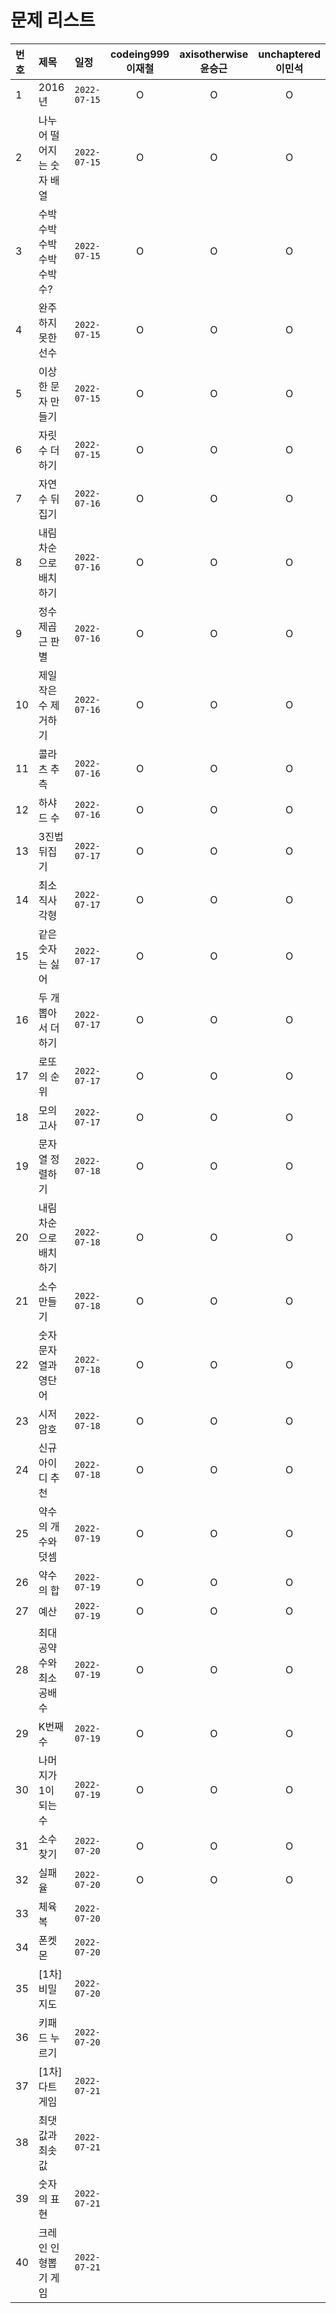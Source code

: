 # 문제 리스트

| 번호 | 제목 | 일정 | codeing999<br>이재철 | axisotherwise<br>윤승근 | unchaptered<br>이민석 |
| :--- | :--- | :--- | :--------: | :-----------: | :-----------: |
| 1 | 2016년 | `2022-07-15` | O | O | O |
| 2 | 나누어 떨어지는 숫자 배열 | `2022-07-15` | O | O | O | 
| 3 | 수박수박수박수박수박수? | `2022-07-15` | O | O | O | 
| 4 | 완주하지 못한 선수 | `2022-07-15` | O | O | O | 
| 5 | 이상한 문자 만들기 | `2022-07-15` | O | O | O | 
| 6 | 자릿수 더하기 | `2022-07-15` | O | O | O | 
| 7 | 자연수 뒤집기 | `2022-07-16` | O | O | O | 
| 8 | 내림차순으로 배치하기 | `2022-07-16` | O | O | O | 
| 9 | 정수 제곱근 판별 | `2022-07-16` | O | O | O | 
| 10 | 제일 작은 수 제거하기 | `2022-07-16` | O | O | O | 
| 11 | 콜라츠 추측 | `2022-07-16` | O | O | O | 
| 12 | 하샤드 수 | `2022-07-16` | O | O | O | 
| 13 | 3진법 뒤집기 | `2022-07-17` | O | O | O | 
| 14 | 최소직사각형 | `2022-07-17` | O | O | O | 
| 15 | 같은 숫자는 싫어 | `2022-07-17` | O | O | O | 
| 16 | 두 개 뽑아서 더하기 | `2022-07-17` | O | O | O | 
| 17 | 로또의 순위 | `2022-07-17` | O | O | O | 
| 18 | 모의고사 | `2022-07-17` | O | O | O | 
| 19 | 문자열 정렬하기 | `2022-07-18` | O | O | O | 
| 20 | 내림차순으로 배치하기 | `2022-07-18` | O | O | O | 
| 21 | 소수 만들기 | `2022-07-18` | O | O | O | 
| 22 | 숫자 문자열과 영단어 | `2022-07-18` | O | O | O | 
| 23 | 시저 암호 | `2022-07-18` | O | O | O | 
| 24 | 신규 아이디 추천 | `2022-07-18` | O | O | O | 
| 25 | 약수의 개수와 덧셈 | `2022-07-19` | O | O | O | 
| 26 | 약수의 합 | `2022-07-19` | O | O | O | 
| 27 | 예산 |  `2022-07-19` | O | O | O | 
| 28 | 최대공약수와 최소공배수 | `2022-07-19` | O | O | O | 
| 29 | K번째 수 | `2022-07-19` | O | O | O | 
| 30 | 나머지가 1이 되는 수 | `2022-07-19` | O | O | O | 
| 31 | 소수 찾기 | `2022-07-20` | O | O | O | 
| 32 | 실패율 | `2022-07-20` | O | O | O | 
| 33 | 체육복 | `2022-07-20` | | | |
| 34 | 폰켓몬 | `2022-07-20` | | | |
| 35 | [1차] 비밀지도 | `2022-07-20` | | | |
| 36 | 키패드 누르기 | `2022-07-20` | | | |
| 37 | [1차] 다트 게임 | `2022-07-21` | | | |
| 38 | 최댓값과 최솟값 | `2022-07-21` | | | |
| 39 | 숫자의 표현 | `2022-07-21` | | | |
| 40 | 크레인 인형뽑기 게임 | `2022-07-21` | | | |